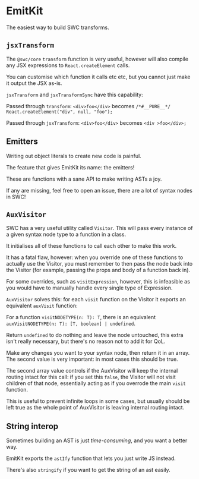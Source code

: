 # EmitKit

The easiest way to build SWC transforms.

## `jsxTransform`

The `@swc/core` `transform` function is very useful,
however will also compile any JSX expressions to `React.createElement` calls.

You can customise which function it calls etc etc,
but you cannot just make it output the JSX as-is.

`jsxTransform` and `jsxTransformSync` have this capability:

Passed through `transform`:
`<div>foo</div>` becomes `/*#__PURE__*/ React.createElement("div", null, "foo");`

Passed through `jsxTransform`:
`<div>foo</div>` becomes `<div >foo</div>;`

## Emitters

Writing out object literals to create new code is painful.

The feature that gives EmitKit its name: the emitters!

These are functions with a sane API to make writing ASTs a joy.

If any are missing, feel free to open an issue,
there are a lot of syntax nodes in SWC!

## `AuxVisitor`

SWC has a very useful utility called `Visitor`.
This will pass every instance of a given syntax node type
to a function in a class.

It initialises all of these functions to call each other to make this work.

It has a fatal flaw, however: when you override one of these functions to
actually use the Visitor, you must remember to then pass the node back
into the Visitor (for example, passing the props and body of a function back in).

For some overrides, such as `visitExpression`, however, this is infeasible
as you would have to manually handle every single type of Expression.

`AuxVisitor` solves this: for each `visit` function on the Visitor it exports an
equivalent `auxVisit` function:

For a function `visitNODETYPE(n: T): T`,
there is an equivalent `auxVisitNODETYPE(n: T): [T, boolean] | undefined`.

Return `undefined` to do nothing and leave the node untouched,
this extra isn't really necessary, but there's no reason not to add it for QoL.

Make any changes you want to your syntax node, then return it in an array.
The second value is very important: in most cases this should be true.

The second array value controls if the AuxVisitor will keep the internal routing
intact for this call: if you set this `false`,
the Visitor will not visit children of that node,
essentially acting as if you overrode the main `visit` function.

This is useful to prevent infinite loops in some cases,
but usually should be left true as the whole point of AuxVisitor is leaving
internal routing intact.

## String interop

Sometimes building an AST is just *time-consuming*, and you want a better way.

EmitKit exports the `astIfy` function that lets you just write JS instead.

There's also `stringify` if you want to get the string of an ast easily.
